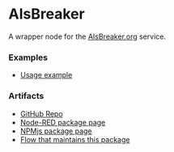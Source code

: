 # AIsBreaker

A wrapper node for the [AIsBreaker.org](https://AIsBreaker.org) service.

### Examples 

- [Usage example](https://flowhub.org/f/abbc8ccc5dd2e5d8)

### Artifacts

- [GitHub Repo]()
- [Node-RED package page]()
- [NPMjs package page]()
- [Flow that maintains this package](https://flowhub.org/f/135a1cd9aa3419cb)